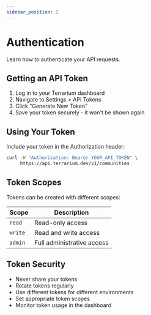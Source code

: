 ```yaml
---
sidebar_position: 2
---
```


# Authentication

Learn how to authenticate your API requests.

## Getting an API Token

1. Log in to your Terrarium dashboard
2. Navigate to Settings > API Tokens
3. Click "Generate New Token"
4. Save your token securely - it won't be shown again

## Using Your Token

Include your token in the Authorization header:

```bash
curl -H "Authorization: Bearer YOUR_API_TOKEN" \
     https://api.terrarium.dev/v1/communities
```

## Token Scopes

Tokens can be created with different scopes:

| Scope   | Description                |
| ------- | -------------------------- |
| `read`  | Read-only access           |
| `write` | Read and write access      |
| `admin` | Full administrative access |

## Token Security

- Never share your tokens
- Rotate tokens regularly
- Use different tokens for different environments
- Set appropriate token scopes
- Monitor token usage in the dashboard

